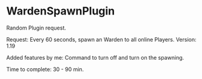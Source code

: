 # WardenSpawnPlugin
Random Plugin request.

Request:
Every 60 seconds, spawn an Warden to all online Players.
Version: 1.19

Added features by me:
Command to turn off and turn on the spawning.

Time to complete: 30 - 90 min.
